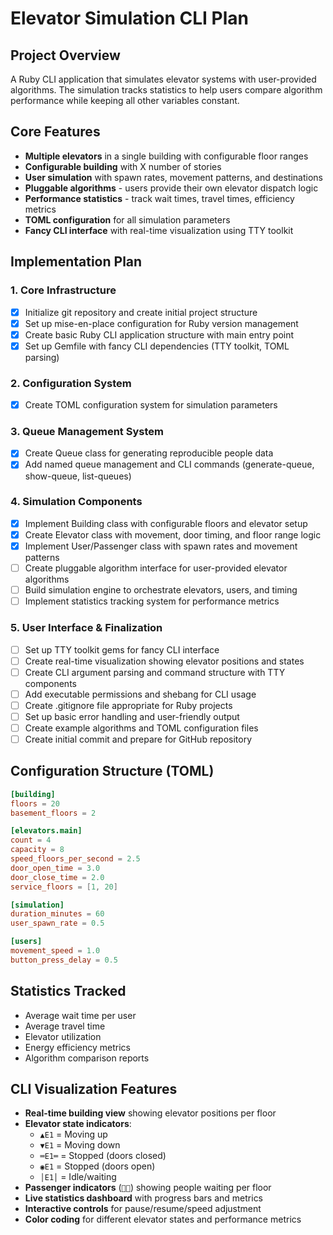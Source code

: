 # Elevator Simulation CLI Plan

## Project Overview
A Ruby CLI application that simulates elevator systems with user-provided algorithms. The simulation tracks statistics to help users compare algorithm performance while keeping all other variables constant.

## Core Features
- **Multiple elevators** in a single building with configurable floor ranges
- **Configurable building** with X number of stories
- **User simulation** with spawn rates, movement patterns, and destinations
- **Pluggable algorithms** - users provide their own elevator dispatch logic
- **Performance statistics** - track wait times, travel times, efficiency metrics
- **TOML configuration** for all simulation parameters
- **Fancy CLI interface** with real-time visualization using TTY toolkit

## Implementation Plan

### 1. Core Infrastructure
- [x] Initialize git repository and create initial project structure
- [x] Set up mise-en-place configuration for Ruby version management
- [x] Create basic Ruby CLI application structure with main entry point
- [x] Set up Gemfile with fancy CLI dependencies (TTY toolkit, TOML parsing)

### 2. Configuration System
- [x] Create TOML configuration system for simulation parameters

### 3. Queue Management System  
- [x] Create Queue class for generating reproducible people data
- [x] Add named queue management and CLI commands (generate-queue, show-queue, list-queues)

### 4. Simulation Components
- [x] Implement Building class with configurable floors and elevator setup
- [x] Create Elevator class with movement, door timing, and floor range logic
- [x] Implement User/Passenger class with spawn rates and movement patterns
- [ ] Create pluggable algorithm interface for user-provided elevator algorithms
- [ ] Build simulation engine to orchestrate elevators, users, and timing
- [ ] Implement statistics tracking system for performance metrics

### 5. User Interface & Finalization
- [ ] Set up TTY toolkit gems for fancy CLI interface
- [ ] Create real-time visualization showing elevator positions and states
- [ ] Create CLI argument parsing and command structure with TTY components
- [ ] Add executable permissions and shebang for CLI usage
- [ ] Create .gitignore file appropriate for Ruby projects
- [ ] Set up basic error handling and user-friendly output
- [ ] Create example algorithms and TOML configuration files
- [ ] Create initial commit and prepare for GitHub repository

## Configuration Structure (TOML)
```toml
[building]
floors = 20
basement_floors = 2

[elevators.main]
count = 4
capacity = 8
speed_floors_per_second = 2.5
door_open_time = 3.0
door_close_time = 2.0
service_floors = [1, 20]

[simulation]
duration_minutes = 60
user_spawn_rate = 0.5

[users]
movement_speed = 1.0
button_press_delay = 0.5
```

## Statistics Tracked
- Average wait time per user
- Average travel time
- Elevator utilization
- Energy efficiency metrics
- Algorithm comparison reports

## CLI Visualization Features
- **Real-time building view** showing elevator positions per floor
- **Elevator state indicators**:
  - `▲E1` = Moving up
  - `▼E1` = Moving down  
  - `═E1═` = Stopped (doors closed)
  - `◉E1` = Stopped (doors open)
  - `│E1│` = Idle/waiting
- **Passenger indicators** (`👤👤`) showing people waiting per floor
- **Live statistics dashboard** with progress bars and metrics
- **Interactive controls** for pause/resume/speed adjustment
- **Color coding** for different elevator states and performance metrics